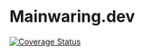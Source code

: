 # Mainwaring.dev

[![Coverage Status](https://coveralls.io/repos/github/theaccordance/mainwaring_dev/badge.svg?branch=jm/config)](https://coveralls.io/github/theaccordance/mainwaring_dev?branch=jm/config)
